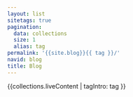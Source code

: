 ```yaml
---
layout: list
sitetags: true
pagination:
  data: collections
  size: 1
  alias: tag
permalink: '{{site.blog}}{{ tag }}/'
navid: blog
title: Blog
---
```

{{collections.liveContent | tagIntro: tag }}